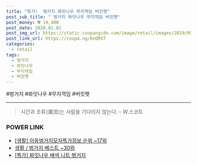 ```yaml
--- 
title: "특가!  벙거지 롸잇나우 무지꺽임 버킷햇" 
post_sub_title: " 벙거지 롸잇나우 무지꺽임 버킷햇" 
post_money: ₩ 19,400 
post_date: 2020.02.01 
post_img_url: https://static.coupangcdn.com/image/retail/images/2019/05/08/20/1/7c5bc135-0508-45e5-b1ad-32727b788e32.jpg 
post_link_url: https://coupa.ng/bnQRST 
categories: 
  - retail 
tags: 
  - 벙거지 
  - 롸잇나우 
  - 무지꺽임 
  - 버킷햇 
--- 
```

  #벙거지 #롸잇나우 #무지꺽임 #버킷햇 
<hr> 

> 시간과 조류(潮流)는 사람을 기다리지 않는다. - W.스코트 


### POWER LINK

* <a href="https://blog.naver.com/fasyy4321/221773147835" target="_blank"> [생활] 아동벙거지모자특가정보 순위 ~17위</a>
* <a href="https://blog.naver.com/santokki14/221792236258" target="_blank">생활 / 벙거지 베스트 ~30위</a>
* <a href="https://blog.naver.com/sakai111/221792497692" target="_blank">[특가] 롸잇나우 배색 니트 벙거지</a>
